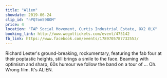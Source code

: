 ```yaml
---
title: "Alien"
showdate: 2019-06-24
clip_id: "nPQ7om598OM"
price: 4
location: "TAP Social Movement, Curtis Industrial Estate, OX2 0LX"
booking_link: http://www.wegottickets.com/event/475142
fb_link: https://www.facebook.com/events/1789705787732553/
---
```

Richard Lester's ground-breaking, rockumentary, featuring the fab four at their poptastic heights, still brings a smile to the face. Beaming with optimism and sharp, 60s humour we follow the band on a tour of ... Oh. Wrong film. It's ALIEN.
